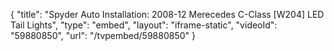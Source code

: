 {
    "title": "Spyder Auto Installation: 2008-12 Merecedes C-Class [W204] LED Tail Lights",
    "type": "embed",
    "layout": "iframe-static",
    "videoId": "59880850",
    "url": "\/tvpembed\/59880850"
}